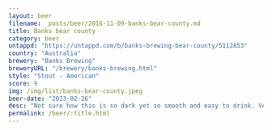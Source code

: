 ```yaml
---
layout: beer
filename: _posts/beer/2016-11-09-banks-bear-county.md
title: Banks bear county
category: beer
untappd: "https://untappd.com/b/banks-brewing-bear-county/5112853"
country: "Australia"
brewery: "Banks Brewing"
breweryURL: "/brewery/banks-brewing.html"
style: "Stout - American"
score: 9
img: /img/list/banks-bear-county.jpeg
beer-date: "2023-02-26"
desc: "Not sure how this is so dark yet so smooth and easy to drink. Very moorish"
permalink: /beer/:title.html
---
```

